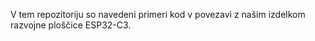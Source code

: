 V tem repozitoriju so navedeni primeri kod v povezavi z našim izdelkom razvojne ploščice ESP32­-C3.
